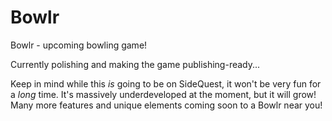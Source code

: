 # Bowlr
Bowlr - upcoming bowling game!

Currently polishing and making the game publishing-ready...

Keep in mind while this *is* going to be on SideQuest, it won't be very fun for a *long* time. It's massively underdeveloped at the moment, but it will grow! Many more features and unique elements coming soon to a Bowlr near you!

